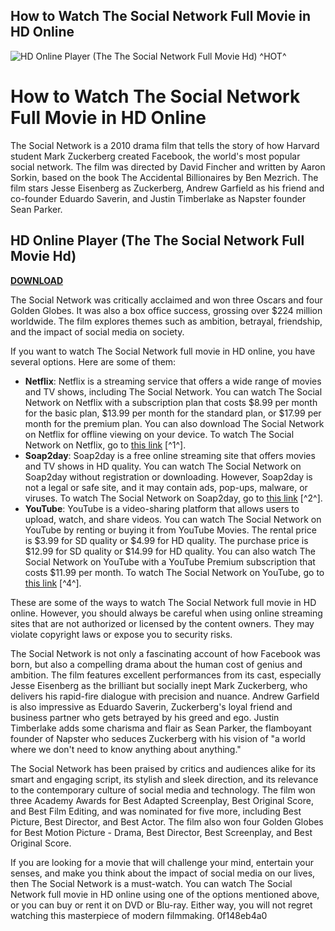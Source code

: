 ## How to Watch The Social Network Full Movie in HD Online

 
![HD Online Player (The The Social Network Full Movie Hd) ^HOT^](https://encrypted-tbn0.gstatic.com/images?q=tbn:ANd9GcQjvrz7laYPt9Z-5kK018-tmgVr8a-cZNU_Yqx2NywteDOa4WFM8Z9MGVQ)

 
# How to Watch The Social Network Full Movie in HD Online
 
The Social Network is a 2010 drama film that tells the story of how Harvard student Mark Zuckerberg created Facebook, the world's most popular social network. The film was directed by David Fincher and written by Aaron Sorkin, based on the book The Accidental Billionaires by Ben Mezrich. The film stars Jesse Eisenberg as Zuckerberg, Andrew Garfield as his friend and co-founder Eduardo Saverin, and Justin Timberlake as Napster founder Sean Parker.
 
## HD Online Player (The The Social Network Full Movie Hd)


[**DOWNLOAD**](https://www.google.com/url?q=https%3A%2F%2Fbytlly.com%2F2tKE76&sa=D&sntz=1&usg=AOvVaw1YbBoM8XJFqLJW5O3gLSnk)

 
The Social Network was critically acclaimed and won three Oscars and four Golden Globes. It was also a box office success, grossing over $224 million worldwide. The film explores themes such as ambition, betrayal, friendship, and the impact of social media on society.
 
If you want to watch The Social Network full movie in HD online, you have several options. Here are some of them:
 
- **Netflix**: Netflix is a streaming service that offers a wide range of movies and TV shows, including The Social Network. You can watch The Social Network on Netflix with a subscription plan that costs $8.99 per month for the basic plan, $13.99 per month for the standard plan, or $17.99 per month for the premium plan. You can also download The Social Network on Netflix for offline viewing on your device. To watch The Social Network on Netflix, go to [this link](https://www.netflix.com/in/title/70132721) [^1^].
- **Soap2day**: Soap2day is a free online streaming site that offers movies and TV shows in HD quality. You can watch The Social Network on Soap2day without registration or downloading. However, Soap2day is not a legal or safe site, and it may contain ads, pop-ups, malware, or viruses. To watch The Social Network on Soap2day, go to [this link](https://ww7.soap2dayhd.co/film/the-social-network-3970/) [^2^].
- **YouTube**: YouTube is a video-sharing platform that allows users to upload, watch, and share videos. You can watch The Social Network on YouTube by renting or buying it from YouTube Movies. The rental price is $3.99 for SD quality or $4.99 for HD quality. The purchase price is $12.99 for SD quality or $14.99 for HD quality. You can also watch The Social Network on YouTube with a YouTube Premium subscription that costs $11.99 per month. To watch The Social Network on YouTube, go to [this link](https://www.youtube.com/watch?v=KjI9GL8mPtA) [^4^].

These are some of the ways to watch The Social Network full movie in HD online. However, you should always be careful when using online streaming sites that are not authorized or licensed by the content owners. They may violate copyright laws or expose you to security risks.
  
The Social Network is not only a fascinating account of how Facebook was born, but also a compelling drama about the human cost of genius and ambition. The film features excellent performances from its cast, especially Jesse Eisenberg as the brilliant but socially inept Mark Zuckerberg, who delivers his rapid-fire dialogue with precision and nuance. Andrew Garfield is also impressive as Eduardo Saverin, Zuckerberg's loyal friend and business partner who gets betrayed by his greed and ego. Justin Timberlake adds some charisma and flair as Sean Parker, the flamboyant founder of Napster who seduces Zuckerberg with his vision of \"a world where we don't need to know anything about anything.\"
 
The Social Network has been praised by critics and audiences alike for its smart and engaging script, its stylish and sleek direction, and its relevance to the contemporary culture of social media and technology. The film won three Academy Awards for Best Adapted Screenplay, Best Original Score, and Best Film Editing, and was nominated for five more, including Best Picture, Best Director, and Best Actor. The film also won four Golden Globes for Best Motion Picture - Drama, Best Director, Best Screenplay, and Best Original Score.
 
If you are looking for a movie that will challenge your mind, entertain your senses, and make you think about the impact of social media on our lives, then The Social Network is a must-watch. You can watch The Social Network full movie in HD online using one of the options mentioned above, or you can buy or rent it on DVD or Blu-ray. Either way, you will not regret watching this masterpiece of modern filmmaking.
 0f148eb4a0
